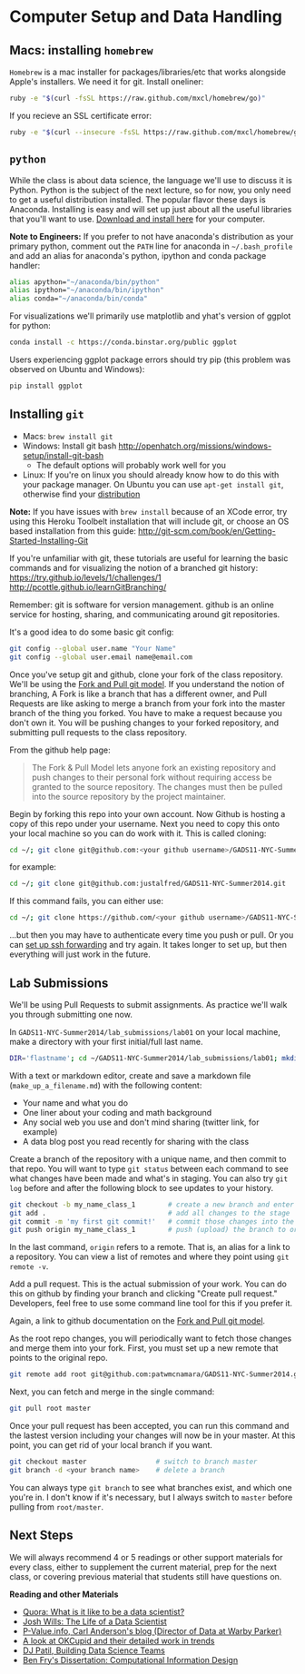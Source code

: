 # Computer Setup and Data Handling
## Macs: installing `homebrew`

`Homebrew` is a mac installer for packages/libraries/etc that works alongside Apple's installers. We need it for git. Install oneliner:

```sh
ruby -e "$(curl -fsSL https://raw.github.com/mxcl/homebrew/go)"
```

If you recieve an SSL certificate error:

```sh
ruby -e "$(curl --insecure -fsSL https://raw.github.com/mxcl/homebrew/go)"
```

## `python`

While the class is about data science, the language we'll use to discuss it is Python. Python is the subject of the next lecture, so for now, you only need to get a useful distribution installed. The popular flavor these days is Anaconda. Installing is easy and will set up just about all the useful libraries that you'll want to use. <a href="https://store.continuum.io/cshop/anaconda/">Download and install here</a> for your computer.

**Note to Engineers:** If you prefer to not have anaconda's distribution as your primary python, comment out the `PATH` line for anaconda in `~/.bash_profile` and add an alias for anaconda's python, ipython and conda package handler:

```sh
alias apython="~/anaconda/bin/python"
alias ipython="~/anaconda/bin/ipython"
alias conda="~/anaconda/bin/conda"
```

For visualizations we'll primarily use matplotlib and yhat's version of ggplot for python:

```sh
conda install -c https://conda.binstar.org/public ggplot
```

Users experiencing ggplot package errors should try pip (this problem was observed on Ubuntu and Windows):

```sh
pip install ggplot
```

## Installing `git`

* Macs: `brew install git`
* Windows: Install git bash http://openhatch.org/missions/windows-setup/install-git-bash
    * The default options will probably work well for you
* Linux: If you're on linux you should already know how to do this with your package manager. On Ubuntu you can use `apt-get install git`, otherwise find your <a href="http://git-scm.com/download/linux">distribution</a>

**Note:** If you have issues with `brew install` because of an XCode error, try using this Heroku Toolbelt installation that will include git, or choose an OS based installation from this guide: http://git-scm.com/book/en/Getting-Started-Installing-Git

If you're unfamiliar with git, these tutorials are useful for learning the basic commands and for visualizing the notion of a branched git history:
https://try.github.io/levels/1/challenges/1
http://pcottle.github.io/learnGitBranching/

Remember: git is software for version management. github is an online service for hosting, sharing, and communicating around git repositories.

It's a good idea to do some basic git config:

```sh
git config --global user.name "Your Name"
git config --global user.email name@email.com
```

Once you've setup git and github, clone your fork of the class repository. We'll be using the <a href="https://help.github.com/articles/using-pull-requests#fork--pull">Fork and Pull git model</a>. If you understand the notion of branching, A Fork is like a branch that has a different owner, and Pull Requests are like asking to merge a branch from your fork into the master branch of the thing you forked. You have to make a request because you don't own it. You will be pushing changes to your forked repository, and submitting pull requests to the class repository.

From the github help page:
> The Fork & Pull Model lets anyone fork an existing repository and push changes to their personal fork without requiring access be granted to the source repository. The changes must then be pulled into the source repository by the project maintainer.

Begin by forking this repo into your own account. Now Github is hosting a copy of this repo under your username. Next you need to copy this onto your local machine so you can do work with it. This is called cloning:
```sh
cd ~/; git clone git@github.com:<your github username>/GADS11-NYC-Summer2014.git
```

for example:
```sh
cd ~/; git clone git@github.com:justalfred/GADS11-NYC-Summer2014.git
```

If this command fails, you can either use:
```sh
cd ~/; git clone https://github.com/<your github username>/GADS11-NYC-Summer2014.git
```

...but then you may have to authenticate every time you push or pull. Or you can [set up ssh forwarding](https://help.github.com/articles/generating-ssh-keys) and try again. It takes longer to set up, but then everything will just work in the future.

## Lab Submissions

We'll be using Pull Requests to submit assignments. As practice we'll walk you through submitting one now.

In `GADS11-NYC-Summer2014/lab_submissions/lab01` on your local machine, make a directory with your first initial/full last name.

```sh
DIR='flastname'; cd ~/GADS11-NYC-Summer2014/lab_submissions/lab01; mkdir $DIR; open $DIR
```

With a text or markdown editor, create and save a markdown file (`make_up_a_filename.md`) with the following content:

* Your name and what you do
* One liner about your coding and math background
* Any social web you use and don't mind sharing (twitter link, for example)
* A data blog post you read recently for sharing with the class

Create a branch of the repository with a unique name, and then commit to that repo. You will want to type `git status` between each command to see what changes have been made and what's in staging. You can also try `git log` before and after the following block to see updates to your history.

```sh
git checkout -b my_name_class_1        # create a new branch and enter it
git add .                              # add all changes to the stage
git commit -m 'my first git commit!'   # commit those changes into the history
git push origin my_name_class_1        # push (upload) the branch to origin
```

In the last command, `origin` refers to a remote. That is, an alias for a link to a repository. You can view a list of remotes and where they point using `git remote -v`.

Add a pull request. This is the actual submission of your work. You can do this on github by finding your branch and clicking "Create pull request." Developers, feel free to use some command line tool for this if you prefer it.

Again, a link to github documentation on the <a href="https://help.github.com/articles/using-pull-requests#fork--pull">Fork and Pull git model</a>.

As the root repo changes, you will periodically want to fetch those changes and merge them into your fork. First, you must set up a new remote that points to the original repo.

```sh
git remote add root git@github.com:patwmcnamara/GADS11-NYC-Summer2014.git
```

Next, you can fetch and merge in the single command:

```sh
git pull root master
```

Once your pull request has been accepted, you can run this command and the lastest version including your changes will now be in your master. At this point, you can get rid of your local branch if you want.

```sh
git checkout master                 # switch to branch master
git branch -d <your branch name>    # delete a branch
```

You can always type `git branch` to see what branches exist, and which one you're in. I don't know if it's necessary, but I always switch to `master` before pulling from `root/master`.

## Next Steps

We will always recommend 4 or 5 readings or other support materials for every class, either to supplement the current material, prep for the next class, or covering previous material that students still have questions on.

**Reading and other Materials**

* <a href="http://www.quora.com/Data-Science/What-is-it-like-to-be-a-data-scientist">Quora: What is it like to be a data scientist?</a>
* <a href="http://www.youtube.com/watch?v=h9vQIPfe2uU"> Josh Wills: The Life of a Data Scientist</a>
* <a href="http://www.p-value.info/"> P-Value.info, Carl Anderson's blog (Director of Data at Warby Parker)</a>
* <a href="http://blog.okcupid.com/"> A look at OKCupid and their detailed work in trends</a>
* <a href="http://radar.oreilly.com/2011/09/building-data-science-teams.html">DJ Patil, Building Data Science Teams</a>
* <a href="http://benfry.com/phd/">Ben Fry's Dissertation: Computational Information Design </a>
